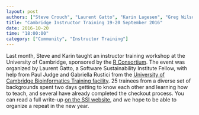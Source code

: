 ```yaml
---
layout: post
authors: ["Steve Crouch", "Laurent Gatto", "Karin Lagesen", "Greg Wilson"]
title: "Cambridge Instructor Training 19-20 September 2016"
date: 2016-10-20
time: "18:00:00"
category: ["Community", "Instructor Training"]
---
```


Last month, Steve and Karin taught an instructor training
workshop at the University of Cambridge, sponsored by the [R Consortium](https://www.r-consortium.org/).
The event was organized by Laurent Gatto,
a Software Sustainability Institute Fellow,
with help from Paul Judge and Gabriella Rustici
from the [University of Cambridge Bioinformatics Training facility](http://bioinfotraining.bio.cam.ac.uk/).
25 trainees from a diverse set of backgrounds spent two days getting to know each other and learning how to teach,
and several have already completed the checkout process.
You can read a full write-up
[on the SSI website](https://www.software.ac.uk/blog/2016-10-18-cambridge-instructor-training-19-20-september),
and we hope to be able to organize a repeat in the new year.
